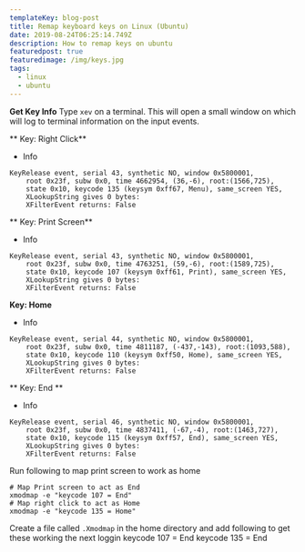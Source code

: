 ```yaml
---
templateKey: blog-post
title: Remap keyboard keys on Linux (Ubuntu)
date: 2019-08-24T06:25:14.749Z
description: How to remap keys on ubuntu
featuredpost: true
featuredimage: /img/keys.jpg
tags:
  - linux
  - ubuntu
---
```


**Get Key Info**
Type `xev` on a terminal. This will open a small window on which will log to terminal information on the input events.


** Key: Right Click**
- Info
```
KeyRelease event, serial 43, synthetic NO, window 0x5800001,
    root 0x23f, subw 0x0, time 4662954, (36,-6), root:(1566,725),
    state 0x10, keycode 135 (keysym 0xff67, Menu), same_screen YES,
    XLookupString gives 0 bytes: 
    XFilterEvent returns: False
```

** Key: Print Screen**
- Info

```
KeyRelease event, serial 43, synthetic NO, window 0x5800001,
    root 0x23f, subw 0x0, time 4763251, (59,-6), root:(1589,725),
    state 0x10, keycode 107 (keysym 0xff61, Print), same_screen YES,
    XLookupString gives 0 bytes: 
    XFilterEvent returns: False
```

**Key: Home**

- Info
```
KeyRelease event, serial 44, synthetic NO, window 0x5800001,
    root 0x23f, subw 0x0, time 4811187, (-437,-143), root:(1093,588),
    state 0x10, keycode 110 (keysym 0xff50, Home), same_screen YES,
    XLookupString gives 0 bytes: 
    XFilterEvent returns: False
```
** Key: End **
- Info


```
KeyRelease event, serial 46, synthetic NO, window 0x5800001,
    root 0x23f, subw 0x0, time 4837411, (-67,-4), root:(1463,727),
    state 0x10, keycode 115 (keysym 0xff57, End), same_screen YES,
    XLookupString gives 0 bytes: 
    XFilterEvent returns: False
```

Run following to map print screen to work as home
```
# Map Print screen to act as End
xmodmap -e "keycode 107 = End"
# Map right click to act as Home
xmodmap -e "keycode 135 = Home"
```


Create a file called `.Xmodmap` in the home directory and add following to get these working the next loggin
keycode 107 = End
keycode 135 = End

